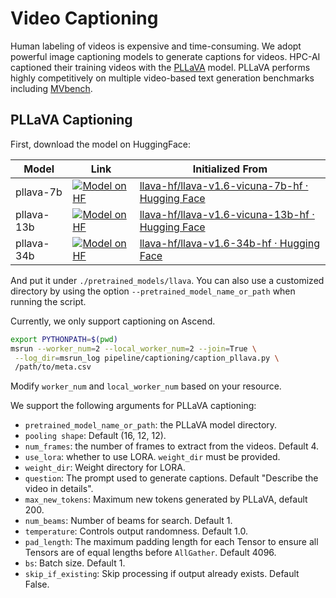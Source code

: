 # Video Captioning

Human labeling of videos is expensive and time-consuming. 
We adopt powerful image captioning models to generate 
captions for videos. HPC-AI captioned their training videos 
with the [PLLaVA](https://github.com/magic-research/PLLaVA) model. 
PLLaVA performs highly competitively on multiple 
video-based text generation benchmarks including 
[MVbench](https://paperswithcode.com/sota/video-question-answering-on-mvbench?p=pllava-parameter-free-llava-extension-from-1).

## PLLaVA Captioning

First, download the model on HuggingFace:

| Model      | Link                                                                                                                                                  | Initialized From                                                                                              |
| ------------ | ------------------------------------------------------------------------------------------------------------------------------------------------------- | --------------------------------------------------------------------------------------------------------------- |
| pllava-7b  | [![Model on HF](https://huggingface.co/datasets/huggingface/badges/resolve/main/model-on-hf-sm-dark.svg)](https://huggingface.co/ermu2001/pllava-7b)  | [llava-hf/llava-v1.6-vicuna-7b-hf · Hugging Face](https://huggingface.co/llava-hf/llava-v1.6-vicuna-7b-hf)   |
| pllava-13b | [![Model on HF](https://huggingface.co/datasets/huggingface/badges/resolve/main/model-on-hf-sm-dark.svg)](https://huggingface.co/ermu2001/pllava-13b) | [llava-hf/llava-v1.6-vicuna-13b-hf · Hugging Face](https://huggingface.co/llava-hf/llava-v1.6-vicuna-13b-hf) |
| pllava-34b | [![Model on HF](https://huggingface.co/datasets/huggingface/badges/resolve/main/model-on-hf-sm-dark.svg)](https://huggingface.co/ermu2001/pllava-34b) | [llava-hf/llava-v1.6-34b-hf · Hugging Face](https://huggingface.co/llava-hf/llava-v1.6-34b-hf)               |

And put it under `./pretrained_models/llava`. You can 
also use a customized directory by using the option
`--pretrained_model_name_or_path` when running the script.

Currently, we only support captioning on Ascend.

```bash
export PYTHONPATH=$(pwd)
msrun --worker_num=2 --local_worker_num=2 --join=True \
 --log_dir=msrun_log pipeline/captioning/caption_pllava.py \
 /path/to/meta.csv 
```
Modify `worker_num` and `local_worker_num` based on your resource.

We support the following arguments for PLLaVA captioning:

- `pretrained_model_name_or_path`: the PLLaVA model directory.
- `pooling shape`: Default (16, 12, 12).
- `num_frames`: the number of frames to extract from the videos. Default 4.
- `use_lora`: whether to use LORA. `weight_dir` must be provided.
- `weight_dir`: Weight directory for LORA.
- `question`: The prompt used to generate captions. Default "Describe the video in details".
- `max_new_tokens`: Maximum new tokens generated by PLLaVA, default 200.
- `num_beams`: Number of beams for search. Default 1.
- `temperature`: Controls output randomness. Default 1.0.
- `pad_length`: The maximum padding length for each Tensor to ensure all Tensors are of equal lengths before `AllGather`. Default 4096.
- `bs`: Batch size. Default 1.
- `skip_if_existing`: Skip processing if output already exists. Default False.



